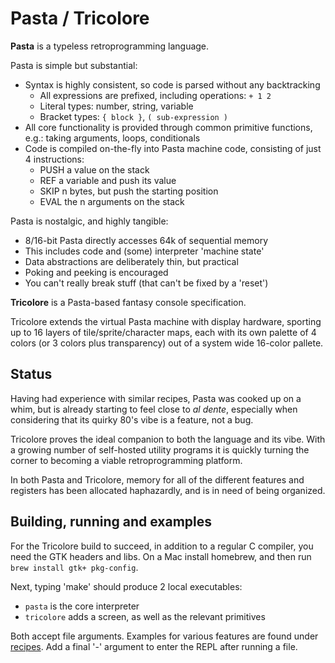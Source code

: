 # Pasta / Tricolore

**Pasta** is a typeless retroprogramming language.

Pasta is simple but substantial:
- Syntax is highly consistent, so code is parsed without any backtracking
  - All expressions are prefixed, including operations: `+ 1 2`
  - Literal types: number, string, variable
  - Bracket types: `{ block }`, `( sub-expression )`
- All core functionality is provided through common primitive functions, e.g.:
  taking arguments, loops, conditionals
- Code is compiled on-the-fly into Pasta machine code, consisting of just 4
  instructions:
  - PUSH a value on the stack
  - REF a variable and push its value
  - SKIP n bytes, but push the starting position
  - EVAL the n arguments on the stack

Pasta is nostalgic, and highly tangible:
- 8/16-bit Pasta directly accesses 64k of sequential memory
- This includes code and (some) interpreter 'machine state'
- Data abstractions are deliberately thin, but practical
- Poking and peeking is encouraged
- You can't really break stuff (that can't be fixed by a 'reset')

**Tricolore** is a Pasta-based fantasy console specification.

Tricolore extends the virtual Pasta machine with display hardware, sporting up
to 16 layers of tile/sprite/character maps, each with its own palette of 4
colors (or 3 colors plus transparency) out of a system wide 16-color pallete.


## Status
Having had experience with similar recipes, Pasta was cooked up on a whim, but
is already starting to feel close to _al dente_, especially when considering
that its quirky 80's vibe is a feature, not a bug.

Tricolore proves the ideal companion to both the language and its vibe. With a
growing number of self-hosted utility programs it is quickly turning the corner
to becoming a viable retroprogramming platform.

In both Pasta and Tricolore, memory for all of the different features and
registers has been allocated haphazardly, and is in need of being organized.

## Building, running and examples
For the Tricolore build to succeed, in addition to a regular C compiler, you
need the GTK headers and libs. On a Mac install homebrew, and then run
`brew install gtk+ pkg-config`.

Next, typing 'make' should produce 2 local executables:
- `pasta` is the core interpreter
- `tricolore` adds a screen, as well as the relevant primitives

Both accept file arguments. Examples for various features are found under
[recipes](recipes/). Add a final '-' argument to enter the REPL after running a
file.

